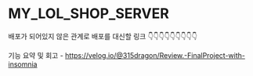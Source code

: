 # MY_LOL_SHOP_SERVER
배포가 되어있지 않은 관계로 배포를 대신할 링크 👇👇👇👇👇👇👇👇👇

기능 요약 및 회고 - https://velog.io/@315dragon/Review.-FinalProject-with-insomnia
